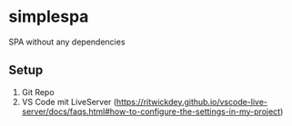 # simplespa
SPA without any dependencies

## Setup
1. Git Repo
2. VS Code mit LiveServer (https://ritwickdey.github.io/vscode-live-server/docs/faqs.html#how-to-configure-the-settings-in-my-project)


